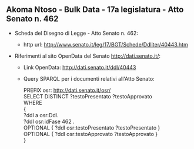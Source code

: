 ## Akoma Ntoso - Bulk Data - 17a legislatura - Atto Senato n. 462 ##

* Scheda del Disegno di Legge - Atto Senato n. 462:
	* http url: http://www.senato.it/leg/17/BGT/Schede/Ddliter/40443.htm

* Riferimenti al sito OpenData del Senato http://dati.senato.it/:
	* Link OpenData: http://dati.senato.it/ddl/40443
	* Query SPARQL per i documenti relativi all'Atto Senato:

        PREFIX osr: <http://dati.senato.it/osr/>  
		SELECT DISTINCT ?testoPresentato ?testoApprovato  
		WHERE  
		{  
		    ?ddl a osr:Ddl.  
		    ?ddl osr:idFase 462 .  
		    OPTIONAL { ?ddl osr:testoPresentato ?testoPresentato }  
		    OPTIONAL { ?ddl osr:testoApprovato ?testoApprovato }  
		}
		